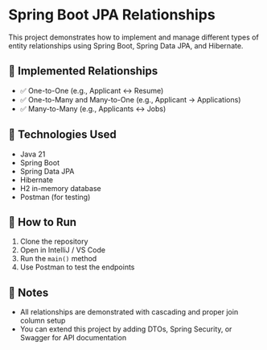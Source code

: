 # Spring Boot JPA Relationships

This project demonstrates how to implement and manage different types of entity relationships using Spring Boot, Spring Data JPA, and Hibernate.

## 🔗 Implemented Relationships

- ✅ One-to-One (e.g., Applicant ↔ Resume)
- ✅ One-to-Many and Many-to-One (e.g., Applicant → Applications)
- ✅ Many-to-Many (e.g., Applicants ↔ Jobs)

## 🧠 Technologies Used

- Java 21
- Spring Boot
- Spring Data JPA
- Hibernate
- H2 in-memory database
- Postman (for testing)

## 🚀 How to Run

1. Clone the repository
2. Open in IntelliJ / VS Code
3. Run the `main()` method
4. Use Postman to test the endpoints

## 📘 Notes

- All relationships are demonstrated with cascading and proper join column setup
- You can extend this project by adding DTOs, Spring Security, or Swagger for API documentation
